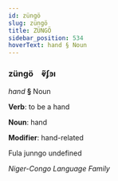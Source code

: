 ```yaml
---
id: züngö
slug: züngö
title: ZÜNGÖ
sidebar_position: 534
hoverText: hand § Noun
---
```


### züngö&emsp;<span kind="abugida">ⱴ̃ʄꜿı</span>

*hand* **§** Noun

**Verb**: to be a hand

**Noun**: hand

**Modifier**: hand-related

Fula junngo undefined

*Niger-Congo Language Family*